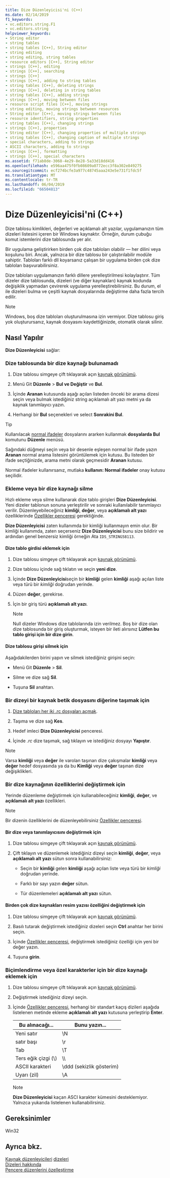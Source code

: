 ```yaml
---
title: Dize Düzenleyicisi'ni (C++)
ms.date: 02/14/2019
f1_keywords:
- vc.editors.string.F1
- vc.editors.string
helpviewer_keywords:
- String editor
- string tables
- string tables [C++], String editor
- string editing
- string editing, string tables
- resource editors [C++], String editor
- strings [C++], editing
- strings [C++], searching
- strings [C++]
- strings [C++], adding to string tables
- string tables [C++], deleting strings
- strings [C++], deleting in string tables
- string tables [C++], adding strings
- strings [C++], moving between files
- resource script files [C++], moving strings
- string editing, moving strings between resources
- String editor [C++], moving strings between files
- resource identifiers, string properties
- string tables [C++], changing strings
- strings [C++], properties
- String editor [C++], changing properties of multiple strings
- string tables [C++], changing caption of multiple strings
- special characters, adding to strings
- ASCII characters, adding to strings
- strings [C++], formatting
- strings [C++], special characters
ms.assetid: f71ab8de-3068-4e29-8e28-5a33d18dd416
ms.openlocfilehash: e596aa475f0fb08609a0772ecc3f8a302e849275
ms.sourcegitcommit: ecf274bcfe3a977c48745aaa243e5e731f1fdc5f
ms.translationtype: MT
ms.contentlocale: tr-TR
ms.lasthandoff: 06/04/2019
ms.locfileid: "66504813"
---
```

# <a name="string-editor-c"></a>Dize Düzenleyicisi'ni (C++)

Dize tablosu kimlikleri, değerleri ve açıklamalı alt yazılar, uygulamanızın tüm dizeleri listesini içeren bir Windows kaynaktır. Örneğin, durum çubuğu komut istemlerini dize tablosunda yer alır.

Bir uygulama geliştirirken birden çok dize tabloları olabilir — her dilini veya koşulunu biri. Ancak, yalnızca bir dize tablosu bir çalıştırılabilir modüle sahiptir. Tabloları farklı dll koyarsanız çalışan bir uygulama birden çok dize tabloları başvurabilirsiniz.

Dize tabloları uygulamanızın farklı dillere yerelleştirilmesi kolaylaştırır. Tüm dizeler dize tablosunda, dizeleri (ve diğer kaynakları) kaynak kodunda değişiklik yapmadan çevirerek uygulama yerelleştirebilirsiniz. Bu durum, el ile dizeleri bulma ve çeşitli kaynak dosyalarında değiştirme daha fazla tercih edilir.

> [!NOTE]
> Windows, boş dize tabloları oluşturulmasına izin vermiyor. Dize tablosu giriş yok oluşturursanız, kaynak dosyasını kaydettiğinizde, otomatik olarak silinir.

## <a name="how-to"></a>Nasıl Yapılır

**Dize Düzenleyicisi** sağlar:

### <a name="to-find-a-string-resource-in-the-string-table"></a>Dize tablosunda bir dize kaynağı bulunamadı

1. Dize tablosu simgeye çift tıklayarak açın [kaynak görünümü](how-to-create-a-resource-script-file.md#create-resources).

1. Menü Git **Düzenle** > **Bul ve Değiştir** ve **Bul**.

1. İçinde **Aranan** kutusunda aşağı açılan listeden önceki bir arama dizesi seçin veya bulmak istediğiniz string açıklamalı alt yazı metni ya da kaynak tanımlayıcı yazın.

1. Herhangi bir **Bul** seçenekleri ve select **Sonrakini Bul**.

> [!TIP]
> Kullanılacak [normal ifadeler](/visualstudio/ide/using-regular-expressions-in-visual-studio) dosyalarını ararken kullanmak **dosyalarda Bul** komutunu **Düzenle** menüsü.
>
> Sağındaki düğmeyi seçin veya bir desenle eşleşen normal bir ifade yazın **Aranan** normal arama listesini görüntülemek için kutusu. Bu listeden bir ifade seçtiğinizde, arama metni olarak geçmesidir **Aranan** kutusu.
>
> Normal ifadeler kullanırsanız, mutlaka **kullanın: Normal ifadeler** onay kutusu seçilidir.

### <a name="to-add-or-delete-a-string-resource"></a>Ekleme veya bir dize kaynağı silme

Hızlı ekleme veya silme kullanarak dize tablo girişleri **Dize Düzenleyicisi**. Yeni dizeler tablonun sonuna yerleştirilir ve sonraki kullanılabilir tanımlayıcı verilir. Düzenleyebileceğiniz **kimliği**, **değer**, veya **açıklamalı alt yazı** özelliklerinde [Özellikler penceresi](/visualstudio/ide/reference/properties-window) gerektiğinde.

**Dize Düzenleyicisi** zaten kullanımda bir kimliği kullanmayın emin olur. Bir kimliği kullanımda, zaten seçerseniz **Dize Düzenleyicisi** bunu size bildirir ve ardından genel benzersiz kimliği örneğin Ata `IDS_STRING58113`.

#### <a name="to-add-a-string-table-entry"></a>Dize tablo girdisi eklemek için

1. Dize tablosu simgeye çift tıklayarak açın [kaynak görünümü](how-to-create-a-resource-script-file.md#create-resources).

1. Dize tablosu içinde sağ tıklatın ve seçin **yeni dize**.

1. İçinde **Dize Düzenleyicisi**seçin bir **kimliği** gelen **kimliği** aşağı açılan liste veya türü bir *kimliği* doğrudan yerinde.

1. Düzen **değer**, gerekirse.

1. İçin bir giriş türü **açıklamalı alt yazı**.

   > [!NOTE]
   > Null dizeler Windows dize tablolarında izin verilmez. Boş bir dize olan dize tablosunda bir giriş oluşturmak, isteyen bir ileti alırsınız **Lütfen bu tablo girişi için bir dize girin**.

#### <a name="to-delete-a-string-table-entry"></a>Dize tablosu girişi silmek için

Aşağıdakilerden birini yapın ve silmek istediğiniz girişini seçin:

- Menü Git **Düzenle** > **Sil**.

- Silme ve dize sağ **Sil**.

- Tuşuna **Sil** anahtarı.

### <a name="to-move-a-string-from-one-resource-script-file-to-another"></a>Bir dizeyi bir kaynak betik dosyasını diğerine taşımak için

1. [Dize tabloları her iki .rc dosyaları açmak](../windows/how-to-create-a-resource-script-file.md).

1. Taşıma ve dize sağ **Kes**.

1. Hedef imleci **Dize Düzenleyicisi** penceresi.

1. İçinde *.rc* dize taşımak, sağ tıklayın ve istediğiniz dosyayı **Yapıştır**.

> [!NOTE]
> Varsa **kimliği** veya **değer** ile varolan taşınan dize çakışmalar **kimliği** veya **değer** hedef dosyasında ya da bu **Kimliği** veya **değer** taşınan dize değişiklikleri.

### <a name="to-change-the-properties-of-a-string-resource"></a>Bir dize kaynağının özelliklerini değiştirmek için

Yerinde düzenleme değiştirmek için kullanabileceğiniz **kimliği**, **değer**, ve **açıklamalı alt yazı** özellikleri.

> [!NOTE]
>  Bir dizenin özelliklerini de düzenleyebilirsiniz [Özellikler penceresi](/visualstudio/ide/reference/properties-window).

#### <a name="to-change-a-string-or-its-identifier"></a>Bir dize veya tanımlayıcısını değiştirmek için

1. Dize tablosu simgeye çift tıklayarak açın [kaynak görünümü](how-to-create-a-resource-script-file.md#create-resources).

1. Çift tıklayın ve düzenlemek istediğiniz dizeyi seçin **kimliği**, **değer**, veya **açıklamalı alt yazı** sütun sonra kullanabilirsiniz:

   - Seçin bir **kimliği** gelen **kimliği** aşağı açılan liste veya türü bir *kimliği* doğrudan yerinde.

   - Farklı bir sayı yazın **değer** sütun.

   - Tür düzenlemeleri **açıklamalı alt yazı** sütun.

#### <a name="to-change-the-caption-property-of-multiple-string-resources"></a>Birden çok dize kaynakları resim yazısı özelliğini değiştirmek için

1. Dize tablosu simgeye çift tıklayarak açın [kaynak görünümü](how-to-create-a-resource-script-file.md#create-resources).

1. Basılı tutarak değiştirmek istediğiniz dizeleri seçin **Ctrl** anahtar her birini seçin.

1. İçinde [Özellikler penceresi](/visualstudio/ide/reference/properties-window), değiştirmek istediğiniz özelliği için yeni bir değer yazın.

1. Tuşuna **girin**.

### <a name="to-add-formatting-or-special-characters-to-a-string-resource"></a>Biçimlendirme veya özel karakterler için bir dize kaynağı eklemek için

1. Dize tablosu simgeye çift tıklayarak açın [kaynak görünümü](how-to-create-a-resource-script-file.md#create-resources).

1. Değiştirmek istediğiniz dizeyi seçin.

1. İçinde [Özellikler penceresi](/visualstudio/ide/reference/properties-window), herhangi bir standart kaçış dizileri aşağıda listelenen metinde ekleme **açıklamalı alt yazı** kutusuna yerleştirip **Enter**.

   |Bu alınacağı...|Bunu yazın...|
   |-----------------|---------------|
   | Yeni satır | \\N |
   | satır başı | \\r |
   | Tab | \\T |
   | Ters eğik çizgi (\\) | \\\\ |
   | ASCII karakteri | \\ddd (sekizlik gösterim) |
   | Uyarı (zil) | \\A |

   > [!NOTE]
   > **Dize Düzenleyicisi** kaçan ASCI karakter kümesini desteklemiyor. Yalnızca yukarıda listelenen kullanabilirsiniz.

## <a name="requirements"></a>Gereksinimler

Win32

## <a name="see-also"></a>Ayrıca bkz.

[Kaynak düzenleyicileri](../windows/resource-editors.md)
[dizeleri](/windows/desktop/menurc/strings)<br/>
[Dizeleri hakkında](/windows/desktop/menurc/about-strings)<br/>
[Pencere düzenlerini özelleştirme](/visualstudio/ide/customizing-window-layouts-in-visual-studio)